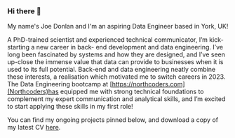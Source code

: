 ### Hi there 👋

My name's Joe Donlan and I'm an aspiring Data Engineer based in York, UK!

A PhD-trained scientist and experienced technical communicator, I’m kick-starting a new career in back- end development and data engineering. I’ve long been fascinated by systems and how they are designed, and I’ve seen up-close the immense value that data can provide to businesses when it is used to its full potential. Back-end and data engineering neatly combine these interests, a realisation which motivated me to switch careers in 2023. The Data Engineering bootcamp at [https://northcoders.com](Northcoders)has equipped me with strong technical foundations to complement my expert communication and analytical skills, and I’m excited to start applying these skills in my first role!

You can find my ongoing projects pinned below, and download a copy of my latest CV [here](JosephDonlan_CV_Nov2023.pdf).

<!--
**jdonlan91/jdonlan91** is a ✨ _special_ ✨ repository because its `README.md` (this file) appears on your GitHub profile.

Here are some ideas to get you started:

- 🔭 I’m currently working on ...
- 🌱 I’m currently learning ...
- 👯 I’m looking to collaborate on ...
- 🤔 I’m looking for help with ...
- 💬 Ask me about ...
- 📫 How to reach me: ...
- 😄 Pronouns: ...
- ⚡ Fun fact: ...
-->
